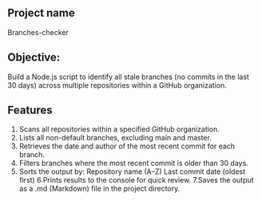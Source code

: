 ## Project name
Branches-checker
## Objective:
Build a Node.js script to identify all stale branches (no commits in the last 30 days) across multiple repositories within a GitHub organization.
## Features
1. Scans all repositories within a specified GitHub organization.
2. Lists all non-default branches, excluding main and master.
3. Retrieves the date and author of the most recent commit for each branch.
4. Filters branches where the most recent commit is older than 30 days.
5. Sorts the output by:
  Repository name (A–Z)
  Last commit date (oldest first)
6.Prints results to the console for quick review.
7.Saves the output as a .md (Markdown) file in the project directory.

